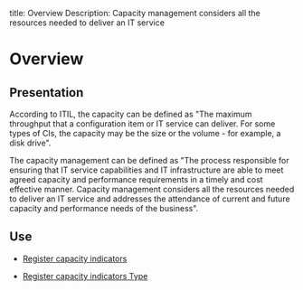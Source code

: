 title: Overview
Description: Capacity management considers all the resources needed to deliver an IT service
# Overview

Presentation
----------------

According to ITIL, the capacity can be defined as "The maximum throughput that a
configuration item or IT service can deliver. For some types of CIs, the
capacity may be the size or the volume - for example, a disk drive".

The capacity management can be defined as "The process responsible for ensuring
that IT service capabilities and IT infrastructure are able to meet agreed
capacity and performance requirements in a timely and cost effective manner.
Capacity management considers all the resources needed to deliver an IT service
and addresses the attendance of current and future capacity and performance
needs of the business".

Use
-------

- [Register capacity indicators](/en-us/citsmart-platform-9/processes/capacity/use/register-capacity-indicators.html)

- [Register capacity indicators Type](/en-us/citsmart-platform-9/processes/capacity/use/register-capacity-indicators-type.html)

<!-- !!! tip "About"

    <b>Product/Version:</b> CITSmart | 9.00 &nbsp;&nbsp;
    <b>Updated:</b> 20/03/2020 - Andre Fernandes
